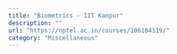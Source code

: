 ```yaml
---
title: "Biometrics - IIT Kanpur"
description: ""
url: "https://nptel.ac.in/courses/106104119/"
category: "Miscellaneous"
---
```

